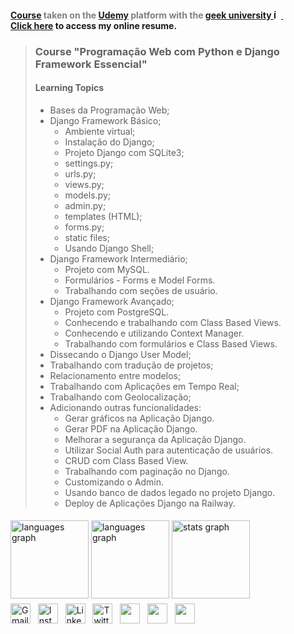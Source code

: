 
#### <span style="color:gray;">[Course](https://www.udemy.com/course/curso-de-programacao-em-python-do-basico-ao-avancado/) taken on the [Udemy](https://www.udemy.com/) platform with the [geek university ](https://geekuniversity.com.br/)  [<img src="media/favicon2.ico" width = 12 heigh = 12 alt="Ícone do curso"> ](https://geekuniversity.com.br/)&nbsp;&nbsp;&nbsp;&nbsp;&nbsp;&nbsp;&nbsp;&nbsp;&nbsp;&nbsp;&nbsp;&nbsp;&nbsp;&nbsp;&nbsp;&nbsp;</span> [Click here](https://alexandrelorena.github.io/index.html) to access my online resume.


>### Course "Programação Web com Python e Django Framework Essencial"
>
> #### Learning Topics 
>
> - Bases da Programação Web;
> - Django Framework Básico;
>   + Ambiente virtual;
>   + Instalação do Django;
>   + Projeto Django com SQLite3;
>   + settings.py;
>   + urls.py;
>   + views.py;
>   + models.py;
>   + admin.py;
>   + templates (HTML);
>   + forms.py;
>   + static files;
>   + Usando Django Shell;
> - Django Framework Intermediário;
>   + Projeto com MySQL.
>   + Formulários - Forms e Model Forms.
>   + Trabalhando com seções de usuário.
> - Django Framework Avançado;
>   + Projeto com PostgreSQL.
>   + Conhecendo e trabalhando com Class Based Views.
>   + Conhecendo e utilizando Context Manager.
>   + Trabalhando com formulários e Class Based Views.
> - Dissecando o Django User Model;
> - Trabalhando com tradução de projetos;
> - Relacionamento entre modelos;
> - Trabalhando com Aplicações em Tempo Real;
> - Trabalhando com Geolocalização;
> - Adicionando outras funcionalidades:
>   + Gerar gráficos na Aplicação Django.
>   + Gerar PDF na Aplicação Django.
>   + Melhorar a segurança da Aplicação Django.
>   + Utilizar Social Auth para autenticação de usuários.
>   + CRUD com Class Based View.
>   + Trabalhando com paginação no Django.
>   + Customizando o Admin.
>   + Usando banco de dados legado no projeto Django.
>   + Deploy de Aplicações Django na Railway.


<!DOCTYPE html>
<html lang="pt-br">
<head>
    <meta charset="UTF-8">
    <meta name="viewport" content="width=device-width, initial-scale=1">
    <link rel="stylesheet" type="text/css" href="estilo.css">
</head>
<body>

<img src="https://i.imgur.com/h1q7oo1.jpg" width="785" height="5">

<div align="left">
  <img src="https://github-readme-stats.vercel.app/api/wakatime?username=@alexandrelorena&v=2&theme=react" height="125" alt="languages graph"/>
  <img src="https://github-readme-stats.vercel.app/api/top-langs?username=alexandrelorena&locale=en&hide_title=false&layout=compact&card_width=320&langs_count=5&theme=react&hide_border=false&order=2" height="125" alt="languages graph" />
  <img src="https://github-readme-stats.vercel.app/api?username=alexandrelorena&hide_title=false&hide_rank=false&show_icons=true&include_all_commits=true&count_private=true&disable_animations=false&theme=react&locale=en&hide_border=false&order=1" height="125" alt="stats graph"/>
</div>
<img src="https://i.imgur.com/h1q7oo1.jpg" width="785" height="5">

<div>
  <a href="mailto:alexandre.lorena@gmail.com" style="text-decoration: none;">
    <img src="https://cdn.simpleicons.org/gmail" alt="Gmail" width="32" height="32"></a>&nbsp;&nbsp;
  <a href="https://www.instagram.com/alexandre_lorena/" style="text-decoration: none;">
    <img src="https://cdn.simpleicons.org/instagram" alt="Instagram" width="32" height="32"></a>&nbsp;&nbsp;
  <a href="https://www.linkedin.com/in/alexandreluizlorena/" style="text-decoration: none;">
    <img src="https://cdn.simpleicons.org/linkedin" alt="LinkedIn" width="32" height="32"></a>&nbsp;&nbsp;
  <a href="https://twitter.com/alefaith" style="text-decoration: none;">
    <img src="https://cdn.simpleicons.org/twitter" alt="Twitter" width="32" height="32"></a>&nbsp;&nbsp;
  <a href="https://www.youtube.com/@alefaith2008/featured" style="text-decoration: none;">
    <img src="https://cdn.simpleicons.org/youtube" width="32" height="32"></a>&nbsp;&nbsp;
  <a href="https://steamcommunity.com/id/alexandrelorena/" style="text-decoration: none;">
    <img src="https://cdn.simpleicons.org/steam/gray" width="32" height="32"></a>&nbsp;&nbsp;
  <a href="https://discord.com/channels/alelorena" style="text-decoration: none;">
    <img src="https://cdn.simpleicons.org/discord" width="32" height="32"></a>
</div>
</body>
</html>
